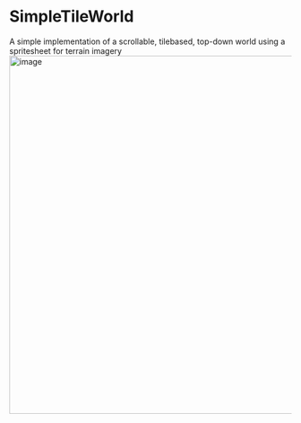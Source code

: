 # SimpleTileWorld
A simple implementation of a scrollable, tilebased, top-down world using a spritesheet for terrain imagery
<img width="638" alt="image" src="https://user-images.githubusercontent.com/3811290/160255215-96600540-3846-4bb6-a082-90daa2b94075.png">

